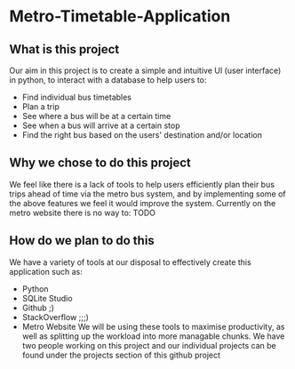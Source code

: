 # Metro-Timetable-Application

## What is this project
Our aim in this project is to create a simple and intuitive UI (user interface) in python, to interact with a database to help users to:
- Find individual bus timetables
- Plan a trip
- See where a bus will be at a certain time
- See when a bus will arrive at a certain stop
- Find the right bus based on the users' destination and/or location

## Why we chose to do this project
We feel like there is a lack of tools to help users efficiently plan their bus trips ahead of time via the metro bus system, and by implementing some of the above features we feel it would improve the system. Currently on the metro website there is no way to:
TODO

## How do we plan to do this
We have a variety of tools at our disposal to effectively create this application such as:
- Python
- SQLite Studio
- Github ;)
- StackOverflow ;;;)
- Metro Website
We will be using these tools to maximise productivity, as well as splitting up the workload into more managable chunks. We have two people working on this project and our individual projects can be found under the projects section of this github project
